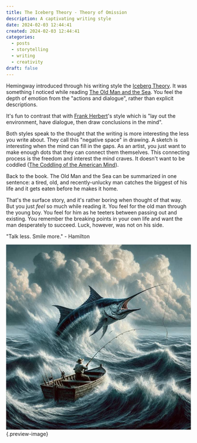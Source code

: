 ```yaml
---
title: The Iceberg Theory - Theory of Omission
description: A captivating writing style
date: 2024-02-03 12:44:41
created: 2024-02-03 12:44:41
categories:
  - posts
  - storytelling
  - writing
  - creativity
draft: false
---
```

Hemingway introduced through his writing style the [Iceberg Theory](https://www.ijfmr.com/papers/2023/1/1646.pdf). It was something I noticed while reading [The Old Man and the Sea](../book-review/the-old-man-and-the-sea.md). You feel the depth of emotion from the "actions and dialogue", rather than explicit descriptions. 

It's fun to contrast that with [Frank Herbert](../concepts/frank-herbert.md)'s style which is "lay out the environment, have dialogue, then draw conclusions in the mind". 

Both styles speak to the thought that the writing is more interesting the less you write about. They call this "negative space" in drawing. A sketch is interesting when the mind can fill in the gaps. As an artist, you just want to make enough dots that they can connect them themselves. This connecting process is the freedom and interest the mind craves. It doesn't want to be coddled ([The Coddling of the American Mind](../book-review/the-coddling-of-the-american-mind.md)).

Back to the book. The Old Man and the Sea can be summarized in one sentence: a tired, old, and recently-unlucky man catches the biggest of his life and it gets eaten before he makes it home. 

That's the surface story, and it's rather boring when thought of that way. But you just *feel* so much while reading it. You feel for the old man through the young boy. You feel for him as he teeters between passing out and existing. You remember the breaking points in your own life and want the man desperately to succeed. Luck, however, was not on his side. 

"Talk less. Smile more." - Hamilton

![Let their mind wander](../img/dalle-old-man-and-marlin.jpeg){.preview-image}